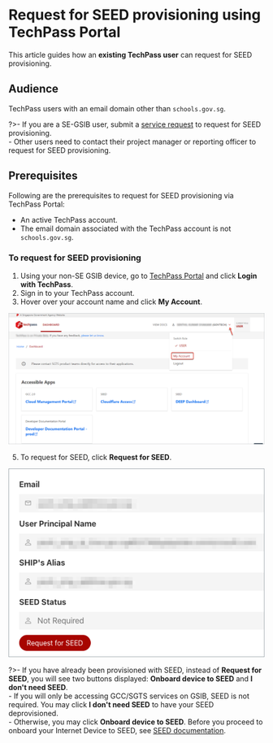 # Request for SEED provisioning using TechPass Portal

This article guides how an **existing TechPass user** can request for SEED provisioning. 

## Audience

TechPass users with an email domain other than `schools.gov.sg`.

?>- If you are a SE-GSIB user, submit a [service request](https://go.gov.sg/seed-techpass-support) to request for SEED provisioning.<br>- Other users need to contact their project manager or reporting officer to request for SEED provisioning.

## Prerequisites

Following are the prerequisites to request for SEED provisioning via TechPass Portal:

- An active TechPass account.
- The email domain associated with the TechPass account is not `schools.gov.sg`.

### To request for SEED provisioning

1. Using your non-SE GSIB device, go to [TechPass Portal](https://portal.techpass.gov.sg) and click **Login with TechPass**.
2. Sign in to your TechPass account.
4. Hover over your account name and click **My Account**.

![view-account](assets/images/onboarding/po-non-se/view-account-or-profile.png)

5. To request for SEED, click **Request for SEED**.

![request-for-seed](assets/images/seed/request-for-seed.png)

?>- If you have already been provisioned with SEED, instead of **Request for SEED**, you will see two buttons displayed: **Onboard device to SEED** and **I don't need SEED**.<br> - If you will only be accessing GCC/SGTS services on GSIB, SEED is not required. You may click **I don't need SEED** to have your SEED deprovisioned.<br> - Otherwise, you may click **Onboard device to SEED**. Before you proceed to onboard your Internet Device to SEED, see [SEED documentation](https://docs.developer.tech.gov.sg/docs/security-suite-for-engineering-endpoint-devices/prerequisites-for-onboarding).


